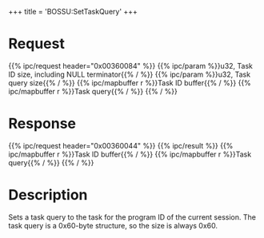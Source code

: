 +++
title = 'BOSSU:SetTaskQuery'
+++

# Request

{{% ipc/request header="0x00360084" %}}
{{% ipc/param %}}u32, Task ID size, including NULL terminator{{% / %}}
{{% ipc/param %}}u32, Task query size{{% / %}}
{{% ipc/mapbuffer r %}}Task ID buffer{{% / %}}
{{% ipc/mapbuffer r %}}Task query{{% / %}}
{{% / %}}

# Response

{{% ipc/request header="0x00360044" %}}
{{% ipc/result %}}
{{% ipc/mapbuffer r %}}Task ID buffer{{% / %}}
{{% ipc/mapbuffer r %}}Task query{{% / %}}
{{% / %}}

# Description

Sets a task query to the task for the program ID of the current session. The task query is a 0x60-byte structure, so the size is always 0x60.

